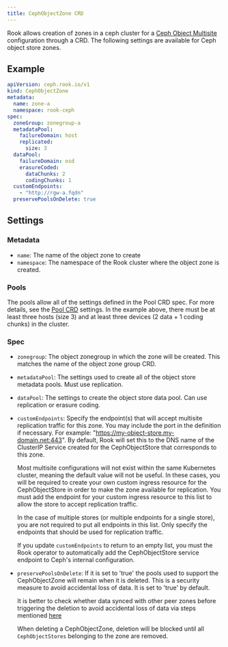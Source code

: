 ```yaml
---
title: CephObjectZone CRD
---
```


Rook allows creation of zones in a ceph cluster for a [Ceph Object Multisite](../../Storage-Configuration/Object-Storage-RGW/ceph-object-multisite.md)
 configuration through a CRD. The following settings are available for Ceph object store zones.

## Example

```yaml
apiVersion: ceph.rook.io/v1
kind: CephObjectZone
metadata:
  name: zone-a
  namespace: rook-ceph
spec:
  zoneGroup: zonegroup-a
  metadataPool:
    failureDomain: host
    replicated:
      size: 3
  dataPool:
    failureDomain: osd
    erasureCoded:
      dataChunks: 2
      codingChunks: 1
  customEndpoints:
    - "http://rgw-a.fqdn"
  preservePoolsOnDelete: true
```

## Settings

### Metadata

* `name`: The name of the object zone to create
* `namespace`: The namespace of the Rook cluster where the object zone is created.

### Pools

The pools allow all of the settings defined in the Pool CRD spec. For more details, see the [Pool CRD](../Block-Storage/ceph-block-pool-crd.md) settings. In the example above, there must be at least three hosts (size 3) and at least three devices (2 data + 1 coding chunks) in the cluster.

### Spec

* `zonegroup`: The object zonegroup in which the zone will be created. This matches the name of the object zone group CRD.
* `metadataPool`: The settings used to create all of the object store metadata pools. Must use replication.
* `dataPool`: The settings to create the object store data pool. Can use replication or erasure coding.
* `customEndpoints`:  Specify the endpoint(s) that will accept multisite replication traffic for this zone. You may include the port in the definition if necessary. For example: "https://my-object-store.my-domain.net:443". By default, Rook will set this to the DNS name of the ClusterIP Service created for the CephObjectStore that corresponds to this zone.

  Most multisite configurations will not exist within the same Kubernetes cluster, meaning the default value will not be useful. In these cases, you will be required to create your own custom ingress resource for the CephObjectStore in order to make the zone available for replication. You must add the endpoint for your custom ingress resource to this list to allow the store to accept replication traffic.

  In the case of multiple stores (or multiple endpoints for a single store), you are not required to put all endpoints in this list. Only specify the endpoints that should be used for replication traffic.

  If you update `customEndpoints` to return to an empty list, you must the Rook operator to automatically add the CephObjectStore service endpoint to Ceph's internal configuration.

* `preservePoolsOnDelete`: If it is set to 'true' the pools used to support the CephObjectZone will remain when it is deleted. This is a security measure to avoid accidental loss of data. It is set to 'true' by default.

  It is better to check whether data synced with other peer zones before triggering the deletion to avoid accidental loss of data via steps mentioned [here](https://docs.ceph.com/en/latest/radosgw/multisite/#check-synchronization-status)

  When deleting a CephObjectZone, deletion will be blocked until all `CephObjectStores` belonging to the zone are removed.
